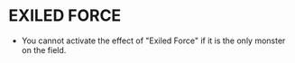 
# EXILED FORCE

*   You cannot activate the effect of "Exiled Force" if it is the only monster on the field.

  